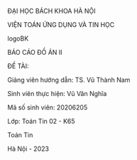 ĐẠI HỌC BÁCH KHOA HÀ NỘI

VIỆN TOÁN ỨNG DỤNG VÀ TIN HỌC

logoBK

BÁO CÁO ĐỒ ÁN II

ĐỀ TÀI:

<!--Xây dựng kiến trúc microservices cho bài toán hóa đơn điện tử-->

<!-- Sử dụng Domain Driven Design xây dựng kiến trúc microservices cho bài toán hóa đơn điện tử -->

Giảng viên hướng dẫn: TS. Vũ Thành Nam

Sinh viên thực hiện: Vũ Văn Nghĩa

Mã số sinh viên: 20206205

Lớp: Toán Tin 02 - K65

Toán Tin

Hà Nội - 2023
